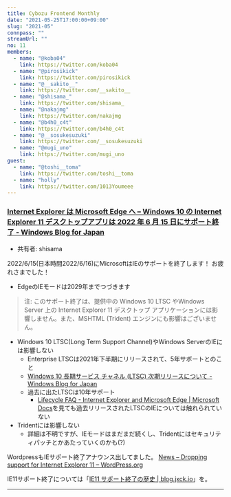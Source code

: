 ```yaml
---
title: Cybozu Frontend Monthly
date: "2021-05-25T17:00:00+09:00"
slug: "2021-05"
connpass: ""
streamUrl: ""
no: 11
members:
  - name: "@koba04"
    link: https://twitter.com/koba04
  - name: "@pirosikick"
    link: https://twitter.com/pirosikick
  - name: "@__sakito__"
    link: https://twitter.com/__sakito__
  - name: "@shisama_"
    link: https://twitter.com/shisama_
  - name: "@nakajmg"
    link: https://twitter.com/nakajmg
  - name: "@b4h0_c4t"
    link: https://twitter.com/b4h0_c4t
  - name: "@__sosukesuzuki"
    link: https://twitter.com/__sosukesuzuki
  - name: "@mugi_uno"
    link: https://twitter.com/mugi_uno
guest:
  - name: "@toshi__toma"
    link: https://twitter.com/toshi__toma
  - name: "holly"
    link: https://twitter.com/1013Youmeee
---
```


### [Internet Explorer は Microsoft Edge へ – Windows 10 の Internet Explorer 11 デスクトップアプリは 2022 年 6 月 15 日にサポート終了 - Windows Blog for Japan](https://blogs.windows.com/japan/2021/05/19/the-future-of-internet-explorer-on-windows-10-is-in-microsoft-edge/)

- 共有者: shisama

2022/6/15(日本時間2022/6/16)にMicrosoftはIEのサポートを終了します！
お疲れさまでした！

- EdgeのIEモードは2029年までつづきます

> 注: このサポート終了は、提供中の Windows 10 LTSC やWindows Server 上の Internet Explorer 11 デスクトップ アプリケーションには影響しません。また、MSHTML (Trident) エンジンにも影響はございません。

- Windows 10 LTSC(Long Term Support Channel)やWindows ServerのIEには影響しない
  - Enterprise LTSCは2021年下半期にリリースされて、5年サポートとのこと
  - [Windows 10 長期サービス チャネル (LTSC) 次期リリースについて - Windows Blog for Japan](https://blogs.windows.com/japan/2021/02/25/the-next-windows-10-long-term-servicing-channel-ltsc-release/)
  - 過去に出たLTSCは10年サポート
    - [Lifecycle FAQ - Internet Explorer and Microsoft Edge | Microsoft Docs](https://docs.microsoft.com/en-us/lifecycle/faq/internet-explorer-microsoft-edge)を見ても過去リリースされたLTSCのIEについては触れられていない
- Tridentには影響しない
  - 詳細は不明ですが、IEモードはまだまだ続くし、Tridentにはセキュリティパッチとかあたっていくのかも(?)

WordpressもIEサポート終了アナウンス出してました。
[News – Dropping support for Internet Explorer 11 – WordPress.org](https://wordpress.org/news/2021/05/dropping-support-for-internet-explorer-11/)

IE11サポート終了については「[IE11 サポート終了の歴史 | blog.jxck.io](https://blog.jxck.io/entries/2021-05-11/end-of-ie.html)」を。

---
